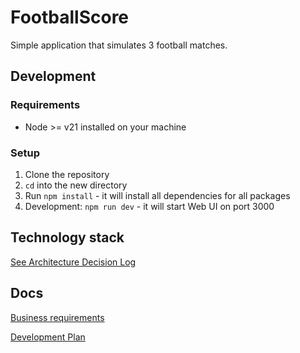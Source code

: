 # FootballScore
Simple application that simulates 3 football matches.

## Development
### Requirements
- Node >= v21 installed on your machine

### Setup
1. Clone the repository
2. `cd` into the new directory
3. Run `npm install` - it will install all dependencies for all packages
4. Development:  `npm run dev` - it will start Web UI on port 3000

## Technology stack
[See Architecture Decision Log](docs/adl.md)

## Docs

[Business requirements](docs/business-requirements.md)

[Development Plan](docs/development-plan.md)

